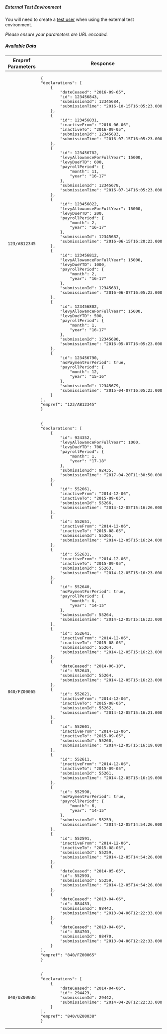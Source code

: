 ##### External Test Environment

You will need to create a [test user](https://test-developer.service.hmrc.gov.uk/api-test-user) when using the external test environment.

*Please ensure your parameters are URL encoded.*

##### Available Data
<table>
    <thead>
        <tr>
        <th style="width:37%">Empref Parameters</th>
        <th style="width:63%">Response</th>
        </tr>
    </thead>
    <tbody>
    <tr>
      <td><code class='code--slim'>123/AB12345</code></td>
      <td><pre class='code--block'>
{
"declarations": [
    {
        "dateCeased": "2016-09-05",
        "id": 123456843,
        "submissionId": 12345684,
        "submissionTime": "2016-10-15T16:05:23.000"
    },
    {
        "id": 123456831,
        "inactiveFrom": "2016-06-06",
        "inactiveTo": "2016-09-05",
        "submissionId": 12345683,
        "submissionTime": "2016-07-15T16:05:23.000"
    },
    {
        "id": 123456782,
        "levyAllowanceForFullYear": 15000,
        "levyDueYTD": 600,
        "payrollPeriod": {
            "month": 11,
            "year": "16-17"
        },
        "submissionId": 12345678,
        "submissionTime": "2016-07-14T16:05:23.000"
    },
    {
        "id": 123456822,
        "levyAllowanceForFullYear": 15000,
        "levyDueYTD": 200,
        "payrollPeriod": {
            "month": 2,
            "year": "16-17"
        },
        "submissionId": 12345682,
        "submissionTime": "2016-06-15T16:20:23.000"
    },
    {
        "id": 123456812,
        "levyAllowanceForFullYear": 15000,
        "levyDueYTD": 1000,
        "payrollPeriod": {
            "month": 2,
            "year": "16-17"
        },
        "submissionId": 12345681,
        "submissionTime": "2016-06-07T16:05:23.000"
    },
    {
        "id": 123456802,
        "levyAllowanceForFullYear": 15000,
        "levyDueYTD": 500,
        "payrollPeriod": {
            "month": 1,
            "year": "16-17"
        },
        "submissionId": 12345680,
        "submissionTime": "2016-05-07T16:05:23.000"
    },
    {
        "id": 123456790,
        "noPaymentForPeriod": true,
        "payrollPeriod": {
            "month": 12,
            "year": "15-16"
        },
        "submissionId": 12345679,
        "submissionTime": "2015-04-07T16:05:23.000"
    }
],
"empref": "123/AB12345"
}
</pre>
      </td>
    </tr>
    <tr>
      <td><code class='code--slim'>840/FZ00065</code></td>
      <td><pre class='code--block'>
{
"declarations": [
    {
        "id": 924352,
        "levyAllowanceForFullYear": 1000,
        "levyDueYTD": 700,
        "payrollPeriod": {
            "month": 1,
            "year": "17-18"
        },
        "submissionId": 92435,
        "submissionTime": "2017-04-20T11:30:50.000"
    },
    {
        "id": 552661,
        "inactiveFrom": "2014-12-06",
        "inactiveTo": "2015-09-05",
        "submissionId": 55266,
        "submissionTime": "2014-12-05T15:16:26.000"
    },
    {
        "id": 552651,
        "inactiveFrom": "2014-12-06",
        "inactiveTo": "2015-08-05",
        "submissionId": 55265,
        "submissionTime": "2014-12-05T15:16:24.000"
    },
    {
        "id": 552631,
        "inactiveFrom": "2014-12-06",
        "inactiveTo": "2015-09-05",
        "submissionId": 55263,
        "submissionTime": "2014-12-05T15:16:23.000"
    },
    {
        "id": 552640,
        "noPaymentForPeriod": true,
        "payrollPeriod": {
            "month": 6,
            "year": "14-15"
        },
        "submissionId": 55264,
        "submissionTime": "2014-12-05T15:16:23.000"
    },
    {
        "id": 552641,
        "inactiveFrom": "2014-12-06",
        "inactiveTo": "2015-08-05",
        "submissionId": 55264,
        "submissionTime": "2014-12-05T15:16:23.000"
    },
    {
        "dateCeased": "2014-06-10",
        "id": 552643,
        "submissionId": 55264,
        "submissionTime": "2014-12-05T15:16:23.000"
    },
    {
        "id": 552621,
        "inactiveFrom": "2014-12-06",
        "inactiveTo": "2015-08-05",
        "submissionId": 55262,
        "submissionTime": "2014-12-05T15:16:21.000"
    },
    {
        "id": 552601,
        "inactiveFrom": "2014-12-06",
        "inactiveTo": "2015-09-05",
        "submissionId": 55260,
        "submissionTime": "2014-12-05T15:16:19.000"
    },
    {
        "id": 552611,
        "inactiveFrom": "2014-12-06",
        "inactiveTo": "2015-09-05",
        "submissionId": 55261,
        "submissionTime": "2014-12-05T15:16:19.000"
    },
    {
        "id": 552590,
        "noPaymentForPeriod": true,
        "payrollPeriod": {
            "month": 6,
            "year": "14-15"
        },
        "submissionId": 55259,
        "submissionTime": "2014-12-05T14:54:26.000"
    },
    {
        "id": 552591,
        "inactiveFrom": "2014-12-06",
        "inactiveTo": "2015-08-05",
        "submissionId": 55259,
        "submissionTime": "2014-12-05T14:54:26.000"
    },
    {
        "dateCeased": "2014-05-05",
        "id": 552593,
        "submissionId": 55259,
        "submissionTime": "2014-12-05T14:54:26.000"
    },
    {
        "dateCeased": "2013-04-06",
        "id": 884433,
        "submissionId": 88443,
        "submissionTime": "2013-04-06T12:22:33.000"
    },
    {
        "dateCeased": "2013-04-06",
        "id": 884703,
        "submissionId": 88470,
        "submissionTime": "2013-04-06T12:22:33.000"
    }
],
"empref": "840/FZ00065"
}
</pre>
      </td>
    </tr>
    <tr>
      <td><code class='code--slim'>840/UZ00038</code></td>
      <td><pre class='code--block'>
{
"declarations": [
    {
        "dateCeased": "2014-04-06",
        "id": 294423,
        "submissionId": 29442,
        "submissionTime": "2014-04-28T12:22:33.000"
    }
],
"empref": "840/UZ00038"
}
</pre>
      </td>
    </tr>
    </tbody>
</table>
